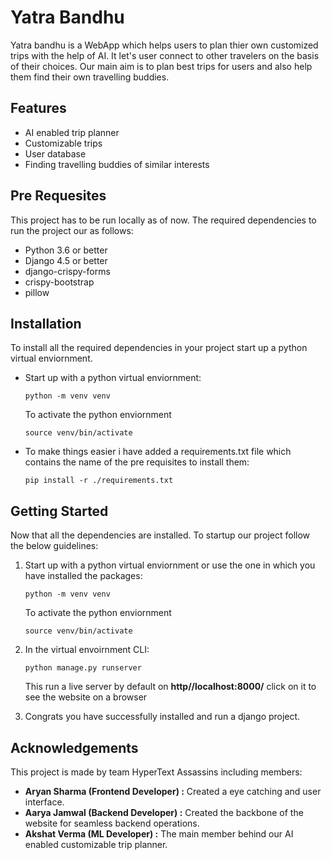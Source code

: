 # Yatra Bandhu

Yatra bandhu is a WebApp which helps users to plan thier own customized trips with the help of AI. It let's user connect to other travelers on the basis of their choices. Our main aim is to plan best trips for users and also help them find their own travelling buddies.

## Features
* AI enabled trip planner
* Customizable trips
* User database
* Finding travelling buddies of similar interests

## Pre Requesites
This project has to be run locally as of now. The required dependencies to run the project our as follows:
* Python 3.6 or better
* Django 4.5 or better
* django-crispy-forms
* crispy-bootstrap
* pillow

## Installation
To install all the required dependencies in your project start up a python virtual enviornment.

* Start up with a python virtual enviornment:
    
    `python -m venv venv`
        
    To activate the python enviornment 

    `source venv/bin/activate`

* To make things easier i have added a requirements.txt file which contains the name of the pre requisites to install them:

    `pip install -r ./requirements.txt`


## Getting Started 

Now that all the dependencies are installed. To startup our project follow the below guidelines:

1. Start up with a python virtual enviornment or use the one in which you have installed the packages:
    
    `python -m venv venv`
    
    To activate the python enviornment 

    `source venv/bin/activate`

2. In the virtual envoirnment CLI:

    `python manage.py runserver`

    This run a live server by default on **http//localhost:8000/** click on it to see the website on a browser

3. Congrats you have successfully installed and run a django project.

## Acknowledgements

This project is made by team HyperText Assassins including members:

- **Aryan Sharma (Frontend Developer) :** Created a eye catching and user interface.
- **Aarya Jamwal (Backend Developer) :** Created the backbone of the website for seamless backend operations.
- **Akshat Verma (ML Developer) :** The main member behind our AI enabled customizable trip planner.